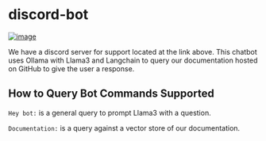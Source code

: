 # discord-bot

[![image](https://img.shields.io/badge/Discord-5865F2?style=for-the-badge&logo=discord&logoColor=white)](https://discord.gg/7bXXCQj45q)

We have a discord server for support located at the link above. This chatbot uses Ollama with Llama3 and Langchain to query our documentation hosted on GitHub to give the user a response.

## How to Query Bot Commands Supported
`Hey bot:` is a general query to prompt Llama3 with a question.

`Documentation:` is a query against a vector store of our documentation.
